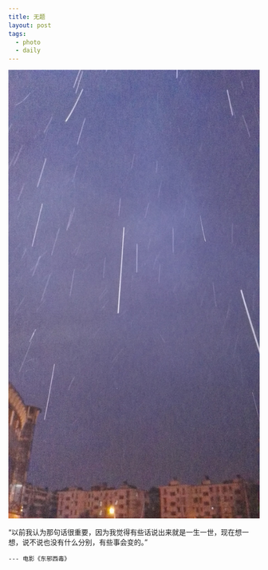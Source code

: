 ```yaml
---
title: 无题 
layout: post
tags:
  - photo
  - daily
---
```


![](/media/files/2016/01/12/snow_0640.jpg)


“以前我认为那句话很重要，因为我觉得有些话说出来就是一生一世，现在想一想，说不说也没有什么分别，有些事会变的。” 
	
	--- 电影《东邪西毒》
